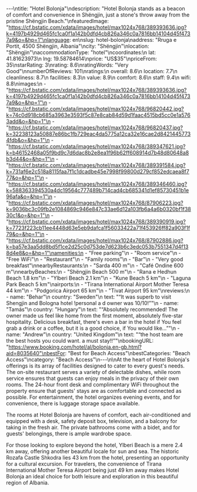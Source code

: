 ---\ntitle: "Hotel Bolonja"\ndescription: "Hotel Bolonja stands as a beacon of comfort and convenience in Shëngjin, just a stone's throw away from the pristine Shëngjin Beach."\nfeaturedImage: "https://cf.bstatic.com/xdata/images/hotel/max1024x768/389393636.jpg?k=4197b4929d465fc1ca0f1a142b0dfd4cb826a346c0a7816bb14104d45f4737a9&o=&hp=1"\nlanguage: en\nslug: hotel-bolonja\naddress: "Rruga e Portit, 4500 Shëngjin, Albania"\ncity: "Shëngjin"\nlocation: "Shëngjin"\naccommodationType: "hotel"\ncoordinates:\n  lat: 41.81623973\n  lng: 19.58784614\nprice: "US$35"\npriceFrom: 35\nstarRating: 3\nrating: 8.6\nratingWords: "Very Good"\nnumberOfReviews: 101\nratings:\n  overall: 8.6\n  location: 7.7\n  cleanliness: 8.7\n  facilities: 8.3\n  value: 8.9\n  comfort: 8.6\n  staff: 9.4\n  wifi: 8.8\nimages:\n  - "https://cf.bstatic.com/xdata/images/hotel/max1024x768/389393636.jpg?k=4197b4929d465fc1ca0f1a142b0dfd4cb826a346c0a7816bb14104d45f4737a9&o=&hp=1"\n  - "https://cf.bstatic.com/xdata/images/hotel/max1024x768/96820442.jpg?k=74c0d918cb685a3963e3593f5c87e8cab84d59d1faac4515bd5cc0e1a5763add&o=&hp=1"\n  - "https://cf.bstatic.com/xdata/images/hotel/max1024x768/96820437.jpg?k=32238123a50887e86bc1fb729eac4da5775a12ca32e16cae2d84214457734fdb&o=&hp=1"\n  - "https://cf.bstatic.com/xdata/images/hotel/max1024x768/389347621.jpg?k=b46152468a05f9bd9c7d6dac8b2e8ea1f96b62ff608914d7b48d80648a8b3d44&o=&hp=1"\n  - "https://cf.bstatic.com/xdata/images/hotel/max1024x768/389391584.jpg?k=731af6e2c518a8115faa7f1c1dcadbe45e7998f99800d279cf852edcaea8f777&o=&hp=1"\n  - "https://cf.bstatic.com/xdata/images/hotel/max1024x768/389346460.jpg?k=588363394530a4dc19564c777489b714cad4cb685341d1ef85730451b1e96afa&o=&hp=1"\n  - "https://cf.bstatic.com/xdata/images/hotel/max1024x768/87906223.jpg?k=9036bc3c09fb2e1084869c946e847c33ae6d12a103fb6a4a6b0320bf1f3830c1&o=&hp=1"\n  - "https://cf.bstatic.com/xdata/images/hotel/max1024x768/389390919.jpg?k=7723f223cb11ee4448d63e5eb9dafca1f56033422a71f453926ff82a903f1f79&o=&hp=1"\n  - "https://cf.bstatic.com/xdata/images/hotel/max1024x768/87902886.jpg?k=ba57e3aa5dd8bd5f1ce2d25c0d753de7d623b6c3edc053b7551347d4f138d4e8&o=&hp=1"\namenities:\n  - "Free parking"\n  - "Room service"\n  - "Free WiFi"\n  - "Restaurant"\n  - "Family rooms"\n  - "Bar"\n  - "Very good breakfast"\nnearbyRestaurants:\n  - "Sarda 400 m"\n  - "Café Ondine 600 m"\nnearbyBeaches:\n  - "Shëngjin Beach 500 m"\n  - "Rana e Hedhun Beach 1.8 km"\n  - "Ylberi Beach 2.1 km"\n  - "Kune Beach 5 km"\n  - "Laguna Park Beach 5 km"\nairports:\n  - "Tirana International Airport Mother Teresa 44 km"\n  - "Podgorica Airport 65 km"\n  - "Tivat Airport 95 km"\nreviews:\n  - name: "Behar"\n    country: "Sweden"\n    text: "“It was superb to visit Shengjin and Bologna hotel !personal a d owner was 10/10!”"\n  - name: "Tamás"\n    country: "Hungary"\n    text: "“Absolutely recommended! The owner made us feel like home from the first moment, absolutely five-star hospitality. Delicious breakfast, there's even a bar in the hotel if You feel grab a drink or a coffee, but it is a good choice, if You would like...”"\n  - name: "Andrew"\n    country: "United Kingdom"\n    text: "“the host team are the best hosts you could want. a must stay!!”"\nbookingURL: "https://www.booking.com/hotel/al/bolonja.en-gb.html?aid=8035640"\nbestFor: "Best for Beach Access"\nbestCategories: "Beach Access"\ncategory: "Beach Access"\n---\n\nAt the heart of Hotel Bolonja's offerings is its array of facilities designed to cater to every guest's needs. The on-site restaurant serves a variety of delectable dishes, while room service ensures that guests can enjoy meals in the privacy of their own rooms. The 24-hour front desk and complimentary WiFi throughout the property ensure that guests' stays are as comfortable and connected as possible. For entertainment, the hotel organizes evening events, and for convenience, there is luggage storage space available.

The rooms at Hotel Bolonja are havens of comfort, each air-conditioned and equipped with a desk, safety deposit box, television, and a balcony for taking in the fresh air. The private bathrooms come with a bidet, and for guests' belongings, there is ample wardrobe space.

For those looking to explore beyond the hotel, Ylberi Beach is a mere 2.4 km away, offering another beautiful locale for sun and sea. The historic Rozafa Castle Shkodra lies 43 km from the hotel, presenting an opportunity for a cultural excursion. For travelers, the convenience of Tirana International Mother Teresa Airport being just 49 km away makes Hotel Bolonja an ideal choice for both leisure and exploration in this beautiful region of Albania.